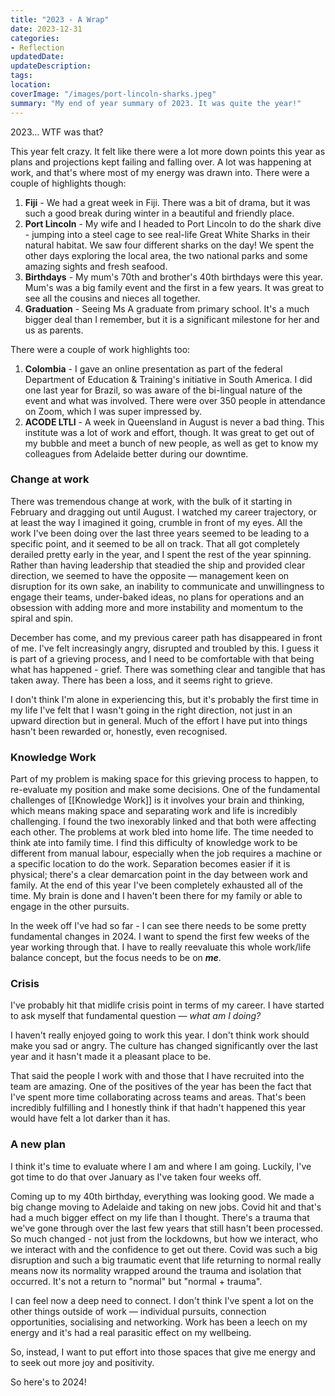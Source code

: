 ```yaml
---
title: "2023 - A Wrap"
date: 2023-12-31
categories: 
- Reflection
updatedDate:
updateDescription: 
tags: 
location: 
coverImage: "/images/port-lincoln-sharks.jpeg"
summary: "My end of year summary of 2023. It was quite the year!"
---
```


2023... WTF was that?

This year felt crazy. It felt like there were a lot more down points this year as plans and projections kept failing and falling over. A lot was happening at work, and that's where most of my energy was drawn into. There were a couple of  highlights though: 

1. **Fiji** - We had a great week in Fiji. There was a bit of drama, but it was such a good break during winter in a beautiful and friendly place. 
2. **Port Lincoln** - My wife and I headed to Port Lincoln to do the shark dive - jumping into a steel cage to see real-life Great White Sharks in their natural habitat. We saw four different sharks on the day! We spent the other days exploring the local area, the two national parks and some amazing sights and fresh seafood. 
3. **Birthdays** - My mum's 70th and brother's 40th birthdays were this year. Mum's was a big family event and the first in a few years. It was great to see all the cousins and nieces all together. 
4. **Graduation** - Seeing Ms A graduate from primary school. It's a much bigger deal than I remember, but it is a significant milestone for her and us as parents. 

There were a couple of work highlights too:

1. **Colombia** - I gave an online presentation as part of the federal Department of Education & Training's initiative in South America. I did one last year for Brazil, so was aware of the bi-lingual nature of the event and what was involved. There were over 350 people in attendance on Zoom, which I was super impressed by. 
2. **ACODE LTLI** - A week in Queensland in August is never a bad thing. This institute was a lot of work and effort, though. It was great to get out of my bubble and meet a bunch of new people, as well as get to know my colleagues from Adelaide better during our downtime. 

### Change at work

There was tremendous change at work, with the bulk of it starting in February and dragging out until August. I watched my career trajectory, or at least the way I imagined it going, crumble in front of my eyes. All the work I've been doing over the last three years seemed to be leading to a specific point, and it seemed to be all on track. That all got completely derailed pretty early in the year, and I spent the rest of the year spinning. Rather than having leadership that steadied the ship and provided clear direction, we seemed to have the opposite — management keen on disruption for its own sake, an inability to communicate and unwillingness to engage their teams, under-baked ideas, no plans for operations and an obsession with adding more and more instability and momentum to the spiral and spin. 

December has come, and my previous career path has disappeared in front of me. I've felt increasingly angry, disrupted and troubled by this. I guess it is part of a grieving process, and I need to be comfortable with that being what has happened - grief. There was something clear and tangible that has taken away. There has been a loss, and it seems right to grieve. 

I don't think I'm alone in experiencing this, but it's probably the first time in my life I've felt that I wasn't going in the right direction, not just in an upward direction but in general. Much of the effort I have put into things hasn't been rewarded or, honestly, even recognised. 

### Knowledge Work

Part of my problem is making space for this grieving process to happen, to re-evaluate my position and make some decisions. One of the fundamental challenges of [[Knowledge Work]] is it involves your brain and thinking, which means making space and separating work and life is incredibly challenging. I found the two inexorably linked and that both were affecting each other. The problems at work bled into home life. The time needed to think ate into family time. I find this difficulty of knowledge work to be different from manual labour, especially when the job requires a machine or a specific location to do the work. Separation becomes easier if it is physical; there's a clear demarcation point in the day between work and family. At the end of this year I've been completely exhausted all of the time. My brain is done and I haven't been there for my family or able to engage in the other pursuits. 

In the week off I've had so far - I can see there needs to be some pretty fundamental changes in 2024. I want to spend the first few weeks of the year working through that. I have to really reevaluate this whole work/life balance concept, but the focus needs to be on ***me***.  

### Crisis 

I've probably hit that midlife crisis point in terms of my career. I have started to ask myself that fundamental question — *what am I doing?* 

I haven't really enjoyed going to work this year. I don't think work should make you sad or angry. The culture has changed significantly over the last year and it hasn't made it a pleasant place to be. 

That said the people I work with and those that I have recruited into the team are amazing. One of the positives of the year has been the fact that I've spent more time collaborating across teams and areas. That's been incredibly fulfilling and I honestly think if that hadn't happened this year would have felt a lot darker than it has. 

### A new plan

I think it's time to evaluate where I am and where I am going. Luckily, I've got time to do that over January as I've taken four weeks off. 

Coming up to my 40th birthday, everything was looking good. We made a big change moving to Adelaide and taking on new jobs. Covid hit and that's had a much bigger effect on my life than I thought. There's a trauma that we've gone through over the last few years that still hasn't been processed. So much changed - not just from the lockdowns, but how we interact, who we interact with and the confidence to get out there. Covid was such a big disruption and such a big traumatic event that life returning to normal really means now its normality wrapped around the trauma and isolation that occurred. It's not a return to "normal" but "normal + trauma". 

I can feel now a deep need to connect. I don't think I've spent a lot on the other things outside of work — individual pursuits, connection opportunities, socialising and networking. Work has been a leech on my energy and it's had a real parasitic effect on my wellbeing. 

So, instead, I want to put effort into those spaces that give me energy and to seek out more joy and positivity. 

So here's to 2024!